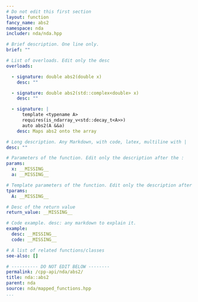 ```yaml
---
# Do not edit this first section
layout: function
fancy_name: abs2
namespace: nda
includer: nda/nda.hpp

# Brief description. One line only.
brief: ""

# List of overloads. Edit only the desc
overloads:

  - signature: double abs2(double x)
    desc: ""

  - signature: double abs2(std::complex<double> x)
    desc: ""

  - signature: |
      template <typename A>
      requires(is_ndarray_v<std::decay_t<A>>)
      auto abs2(A &&a)
    desc: Maps abs2 onto the array

# Long description. Any Markdown, with code, latex, multiline with |
desc: ""

# Parameters of the function. Edit only the description after the :
params:
  x: __MISSING__
  a: __MISSING__

# Template parameters of the function. Edit only the description after the :
tparams:
  A: __MISSING__

# Desc of the return value
return_value: __MISSING__

# Code example. desc: any markdown to explain it.
example:
  desc: __MISSING__
  code: __MISSING__

# A list of related functions/classes
see-also: []

# ---------- DO NOT EDIT BELOW --------
permalink: /cpp-api/nda/abs2/
title: nda::abs2
parent: nda
source: nda/mapped_functions.hpp
...
```



